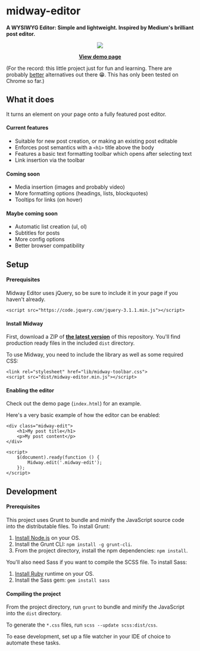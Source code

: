 # midway-editor

**A WYSIWYG Editor: Simple and lightweight. Inspired by Medium's brilliant post editor.**

<center>

![](http://i.imgur.com/XF1E5iK.png)

**[View demo page](https://roydejong.github.io/midway-editor/)**

</center>

(For the record: this little project just for fun and learning. There are probably [better](https://github.com/yabwe/medium-editor) alternatives out there :grin:. This has only been tested on Chrome so far.)

## What it does

It turns an element on your page onto a fully featured post editor.

#### Current features

- Suitable for new post creation, or making an existing post editable 
- Enforces post semantics with a `<h1>` title above the body 
- Features a basic text formatting toolbar which opens after selecting text
- Link insertion via the toolbar

#### Coming soon

- Media insertion (images and probably video)
- More formatting options (headings, lists, blockquotes)
- Tooltips for links (on hover)

#### Maybe coming soon

- Automatic list creation (ul, ol)
- Subtitles for posts
- More config options
- Better browser compatibility

## Setup

#### Prerequisites
Midway Editor uses jQuery, so be sure to include it in your page if you haven't already.
    
    <script src="https://code.jquery.com/jquery-3.1.1.min.js"></script>

#### Install Midway

First, download a ZIP of **[the latest version](https://github.com/roydejong/midway-editor/archive/master.zip)** of this repository. You'll find production ready files in the included `dist` directory.

To use Midway, you need to include the library as well as some required CSS:

    <link rel="stylesheet" href="lib/midway-toolbar.css">
    <script src="dist/midway-editor.min.js"></script>
    
#### Enabling the editor

Check out the demo page (`index.html`) for an example.

Here's a very basic example of how the editor can be enabled:

    <div class="midway-edit">
        <h1>My post title</h1>
        <p>My post content</p>
    </div>

    <script>
        $(document).ready(function () {
            Midway.edit('.midway-edit');
        });
    </script>
    
## Development

#### Prerequisites

This project uses Grunt to bundle and minify the JavaScript source code into the distributable files. To install Grunt:

1. [Install Node.js](https://nodejs.org/en/download/) on your OS.
2. Install the Grunt CLI: `npm install -g grunt-cli`.
3. From the project directory, install the npm dependencies: `npm install`.

You'll also need Sass if you want to compile the SCSS file. To install Sass:

1. [Install Ruby](https://www.ruby-lang.org/en/documentation/installation/) runtime on your OS.
2. Install the Sass gem: `gem install sass`

#### Compiling the project

From the project directory, run `grunt` to bundle and minify the JavaScript into the `dist` directory.

To generate the `*.css` files, run `scss --update scss:dist/css`.

To ease development, set up a file watcher in your IDE of choice to automate these tasks.

